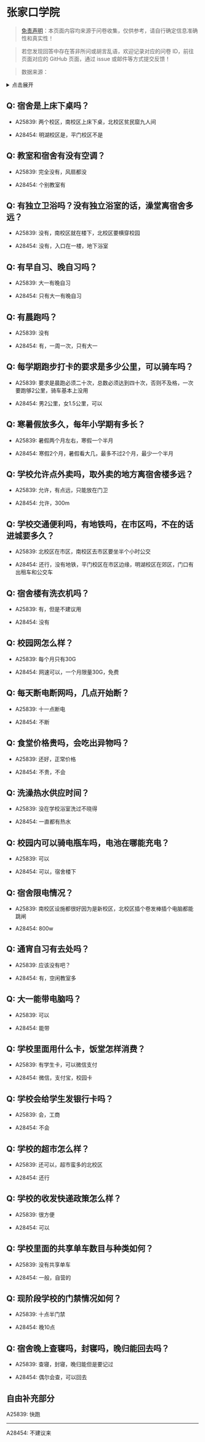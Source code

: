 # 张家口学院

> [免责声明](https://colleges.chat/#_3)：本页面内容均来源于问卷收集，仅供参考，请自行确定信息准确性和真实性！

> 若您发现回答中存在答非所问或胡言乱语，欢迎记录对应的问卷 ID，前往页面对应的 GitHub 页面，通过 issue 或邮件等方式提交反馈！

> 数据来源：

<details><summary>点击展开</summary>
<ul>
<li>A25839: 匿名 (2024 年 07 月)</li>
<li>A28454: 匿名 (2025 年 06 月)</li>
</ul>
</details>

## Q: 宿舍是上床下桌吗？

- A25839: 两个校区，南校区上床下桌，北校区贫民窟九人间

- A28454: 明湖校区是，平门校区不是

## Q: 教室和宿舍有没有空调？

- A25839: 完全没有，风扇都没

- A28454: 个别教室有

## Q: 有独立卫浴吗？没有独立浴室的话，澡堂离宿舍多远？

- A25839: 没有，南校区就在楼下，北校区要横穿校园

- A28454: 没有，入口在一楼，地下浴室

## Q: 有早自习、晚自习吗？

- A25839: 大一有晚自习

- A28454: 只有大一有晚自习

## Q: 有晨跑吗？

- A25839: 没有

- A28454: 有，一周一次，只有大一

## Q: 每学期跑步打卡的要求是多少公里，可以骑车吗？

- A25839: 要求是晨跑必须二十次，总数必须达到四十次，否则不及格，一次要跑够2公里，骑车基本上没用

- A28454: 男2公里，女1.5公里，可以

## Q: 寒暑假放多久，每年小学期有多长？

- A25839: 暑假两个月左右，寒假一个半月

- A28454: 寒假2个月，暑假看大几，最多不过2个月，最少一个半月

## Q: 学校允许点外卖吗，取外卖的地方离宿舍楼多远？

- A25839: 允许，有点远，只能放在门卫

- A28454: 允许，300m

## Q: 学校交通便利吗，有地铁吗，在市区吗，不在的话进城要多久？

- A25839: 北校区在市区，南校区去市区要坐半个小时公交

- A28454: 还行，没有地铁，平门校区在市区边缘，明湖校区在郊区，门口有出租车和公交车

## Q: 宿舍楼有洗衣机吗？

- A25839: 有，但是不建议用

- A28454: 没有

## Q: 校园网怎么样？

- A25839: 每个月只有30G

- A28454: 网速可以，一个月限量30G，免费

## Q: 每天断电断网吗，几点开始断？

- A25839: 十一点断电

- A28454: 不断

## Q: 食堂价格贵吗，会吃出异物吗？

- A25839: 还好，正常价格

- A28454: 不贵，不会

## Q: 洗澡热水供应时间？

- A25839: 没在学校浴室洗过不晓得

- A28454: 一直都有热水

## Q: 校园内可以骑电瓶车吗，电池在哪能充电？

- A25839: 可以

- A28454: 可以，宿舍楼下

## Q: 宿舍限电情况？

- A25839: 南校区设施都很好因为是新校区，北校区插个卷发棒插个电脑都能跳闸

- A28454: 800w

## Q: 通宵自习有去处吗？

- A25839: 应该没有吧？

- A28454: 有，空闲教室多

## Q: 大一能带电脑吗？

- A25839: 可以

- A28454: 能带

## Q: 学校里面用什么卡，饭堂怎样消费？

- A25839: 有学生卡，可以微信支付

- A28454: 微信，支付宝，校园卡

## Q: 学校会给学生发银行卡吗？

- A25839: 会，工商

- A28454: 不会

## Q: 学校的超市怎么样？

- A25839: 还可以，超市蛮多的北校区

- A28454: 还行

## Q: 学校的收发快递政策怎么样？

- A25839: 很方便

- A28454: 可以

## Q: 学校里面的共享单车数目与种类如何？

- A25839: 没有共享单车

- A28454: 一般，自营的

## Q: 现阶段学校的门禁情况如何？

- A25839: 十点半门禁

- A28454: 晚10点

## Q: 宿舍晚上查寝吗，封寝吗，晚归能回去吗？

- A25839: 查寝，封寝，晚归能但是要记过

- A28454: 偶尔会查，可以回去

## 自由补充部分

A25839: 快跑

***

A28454: 不建议来